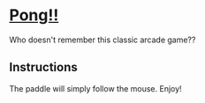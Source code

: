 # [Pong!!](https://hhau01.github.io/pong.js/)

Who doesn't remember this classic arcade game??

## Instructions

The paddle will simply follow the mouse. Enjoy!